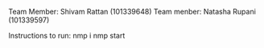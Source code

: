 Team Member: Shivam Rattan (101339648)
Team menber: Natasha Rupani (101339597)

Instructions to run:
nmp i
nmp start